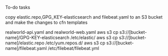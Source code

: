 To-do tasks

copy elastic.repo,GPG_KEY-elasticsearch and filebeat.yaml to an S3 bucket and make the changes to cfn templates

realworld-api.yaml and realworld-web.yaml
    aws s3 cp s3://[bucket-name]/GPG-KEY-elasticsearch  /etc/elastic/
    aws s3 cp s3://[bucket-name]/elastic.repo /etc/yum.repos.d/
    aws s3 cp s3://[bucket-name]/filebeat.yaml /etc/filebeat/filebeat.yml

